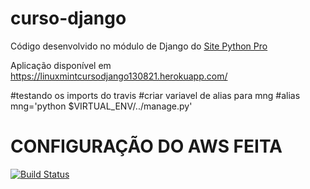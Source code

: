 # curso-django
Código desenvolvido no módulo de Django do [Site Python Pro](www.python.pro.br)

Aplicação disponível em https://linuxmintcursodjango130821.herokuapp.com/

#testando os imports do travis
#criar variavel de alias para mng 
#alias mng='python $VIRTUAL_ENV/../manage.py'
# CONFIGURAÇÃO DO AWS FEITA 
[![Build Status](https://app.travis-ci.com/leandromartins36/Linux_curso_django.svg?branch=main)](https://app.travis-ci.com/leandromartins36/Linux_curso_django)
